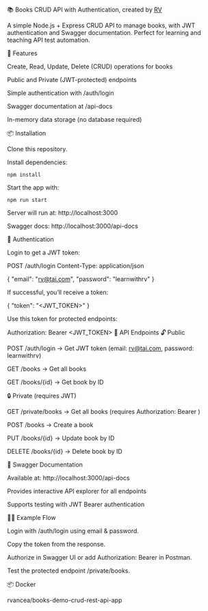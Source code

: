 📚 Books CRUD API with Authentication, created by [RV](https://razvanvancea.ro) 

A simple Node.js + Express CRUD API to manage books, with JWT authentication and Swagger documentation. Perfect for learning and teaching API test automation.

🚀 Features

Create, Read, Update, Delete (CRUD) operations for books

Public and Private (JWT-protected) endpoints

Simple authentication with /auth/login

Swagger documentation at /api-docs

In-memory data storage (no database required)

📦 Installation

Clone this repository.

Install dependencies:

```
npm install
```

Start the app with:

```
npm run start
```


Server will run at: http://localhost:3000

Swagger docs: http://localhost:3000/api-docs

🔑 Authentication

Login to get a JWT token:

POST /auth/login
Content-Type: application/json


{
  "email": "rv@tai.com",
  "password": "learnwithrv"
}

If successful, you’ll receive a token:

{ "token": "<JWT_TOKEN>" }

Use this token for protected endpoints:

Authorization: Bearer <JWT_TOKEN>
📖 API Endpoints
🔓 Public

POST /auth/login → Get JWT token (email: rv@tai.com, password: learnwithrv)

GET /books → Get all books

GET /books/{id} → Get book by ID

🔒 Private (requires JWT)

GET /private/books → Get all books (requires Authorization: Bearer <token>)

POST /books → Create a book

PUT /books/{id} → Update book by ID

DELETE /books/{id} → Delete book by ID

📑 Swagger Documentation

Available at: http://localhost:3000/api-docs

Provides interactive API explorer for all endpoints

Supports testing with JWT Bearer authentication

🧑‍💻 Example Flow

Login with /auth/login using email & password.

Copy the token from the response.

Authorize in Swagger UI or add Authorization: Bearer <token> in Postman.

Test the protected endpoint /private/books.

📦 Docker

rvancea/books-demo-crud-rest-api-app
